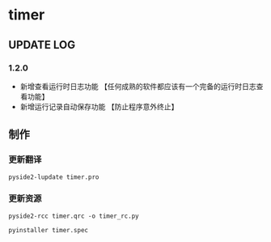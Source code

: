 # timer

## UPDATE LOG
### 1.2.0
- 新增查看运行时日志功能 【任何成熟的软件都应该有一个完备的运行时日志查看功能】
- 新增运行记录自动保存功能 【防止程序意外终止】


## 制作
### 更新翻译
```text
pyside2-lupdate timer.pro 
```

### 更新资源
```text
pyside2-rcc timer.qrc -o timer_rc.py
```

```text
pyinstaller timer.spec
```